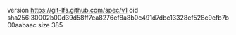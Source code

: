 version https://git-lfs.github.com/spec/v1
oid sha256:30002b00d39d58ff7ea8276ef8a8b0c491d7dbc13328ef528c9efb7b00aabaac
size 385
